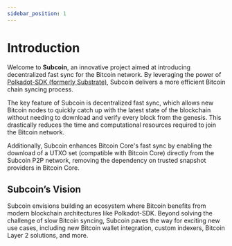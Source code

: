 ```yaml
---
sidebar_position: 1
---
```


# Introduction

Welcome to **Subcoin**, an innovative project aimed at introducing decentralized fast sync for the Bitcoin network. By leveraging the power of [Polkadot-SDK (formerly Substrate)](https://github.com/paritytech/polkadot-sdk), Subcoin delivers a more efficient Bitcoin chain syncing process.

The key feature of Subcoin is decentralized fast sync, which allows new Bitcoin nodes to quickly catch up with the latest state of the blockchain without needing to download and verify every block from the genesis. This drastically reduces the time and computational resources required to join the Bitcoin network.

Additionally, Subcoin enhances Bitcoin Core's fast sync by enabling the download of a UTXO set (compatible with Bitcoin Core) directly from the Subcoin P2P network, removing the dependency on trusted snapshot providers in Bitcoin Core.

## Subcoin’s Vision

Subcoin envisions building an ecosystem where Bitcoin benefits from modern blockchain architectures like Polkadot-SDK. Beyond solving the challenge of slow Bitcoin syncing, Subcoin paves the way for exciting new use cases, including new Bitcoin wallet integration, custom indexers, Bitcoin Layer 2 solutions, and more.

